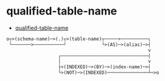 # qualified-table-name

- [qualified-table-name](<https://www.sqlite.org/syntax/qualified-table-name.html>)

```txt
o┬>(schema-name)─>(.)┬>(table-name)┬─────>──────────┐
 └───────>───────────┘             └>(AS)─>(alias)─>┤
                                                    v
                   ┌────────────────────────────────┤
                   │                                v
                   ├>(INDEXED)─>(BY)─>(index-name)─>┤
                   └>(NOT)─>(INDEXED)───────────────┴─>o
```
